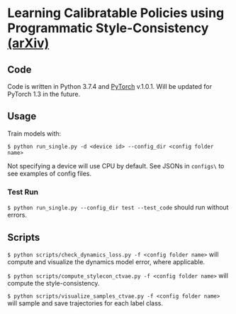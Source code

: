 # Learning Calibratable Policies using Programmatic Style-Consistency [(arXiv)](https://arxiv.org/abs/1910.01179)

## Code

Code is written in Python 3.7.4 and [PyTorch](https://pytorch.org/) v.1.0.1. Will be updated for PyTorch 1.3 in the future.

## Usage

Train models with:

`$ python run_single.py -d <device id> --config_dir <config folder name>`

Not specifying a device will use CPU by default. See JSONs in `configs\` to see examples of config files.

### Test Run

`$ python run_single.py --config_dir test --test_code` should run without errors.

## Scripts

`$ python scripts/check_dynamics_loss.py -f <config folder name>` will compute and visualize the dynamics model error, where applicable.

`$ python scripts/compute_stylecon_ctvae.py -f <config folder name>` will compute the style-consistency.

`$ python scripts/visualize_samples_ctvae.py -f <config folder name>` will sample and save trajectories for each label class.
